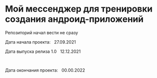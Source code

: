 <h1>Мой мессенджер для тренировки создания андроид-приложений</h1>
<p>Репозиторий начал вести не сразу</p>
<p>Дата начала проекта: &nbsp; 27.09.2021</p>
<p>Дата выпуска релиза 1.0 &nbsp; 12.12.2021</p>
<br />
<p>Дата окончания проекта: &nbsp; 00.00.2022</p>
